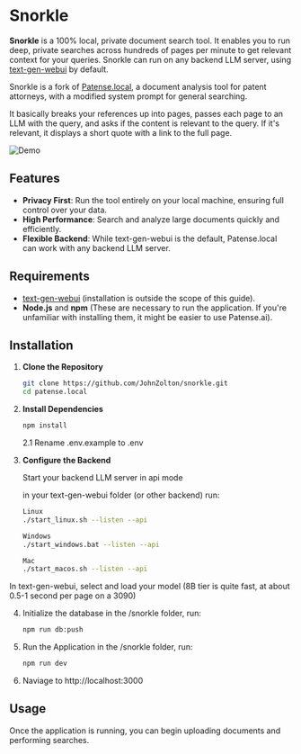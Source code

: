 # Snorkle

**Snorkle** is a 100% local, private document search tool. It enables you to run deep, private searches across hundreds of pages per minute to get relevant context for your queries. Snorkle can run on any backend LLM server, using [text-gen-webui](https://github.com/oobabooga/text-generation-webui) by default.

Snorkle is a fork of [Patense.local](https://github.com/JohnZolton/patense-local.git), a document analysis tool for patent attorneys, with a modified system prompt for general searching.

It basically breaks your references up into pages, passes each page to an LLM with the query, and asks if the content is relevant to the query. If it's relevant, it displays a short quote with a link to the full page.

![Demo](./snorkle.gif)

## Features

- **Privacy First**: Run the tool entirely on your local machine, ensuring full control over your data.
- **High Performance**: Search and analyze large documents quickly and efficiently.
- **Flexible Backend**: While text-gen-webui is the default, Patense.local can work with any backend LLM server.

## Requirements

- [text-gen-webui](https://github.com/oobabooga/text-generation-webui) (installation is outside the scope of this guide).
- **Node.js** and **npm** (These are necessary to run the application. If you're unfamiliar with installing them, it might be easier to use Patense.ai).

## Installation

1. **Clone the Repository**

   ```bash
   git clone https://github.com/JohnZolton/snorkle.git
   cd patense.local

2. **Install Dependencies**
   ```bash
   npm install
   ```

   2.1 Rename .env.example to .env


3. **Configure the Backend**
   
    Start your backend LLM server in api mode

   in your text-gen-webui folder (or other backend) run:
   ```bash
   Linux
   ./start_linux.sh --listen --api
   
   Windows
   ./start_windows.bat --listen --api

   Mac
   ./start_macos.sh --listen --api

  In text-gen-webui, select and load your model (8B tier is quite fast, at about 0.5-1 second per page on a 3090)

4. Initialize the database
   in the /snorkle folder, run:
   ```bash
   npm run db:push
5. Run the Application
   in the /snorkle folder, run:
   ```bash
   npm run dev
6. Naviage to http://localhost:3000

## Usage

Once the application is running, you can begin uploading documents and performing searches.
